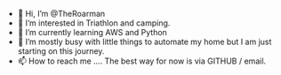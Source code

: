 - 👋 Hi, I’m @TheRoarman
- 👀 I’m interested in Triathlon and camping.
- 🌱 I’m currently learning AWS and Python
- 💞️ I’m mostly busy with little things to automate my home but I am just starting on this journey.
- 📫 How to reach me .... The best way for now is via GITHUB / email.

<!---
TheRoarman/TheRoarman is a ✨ special ✨ repository because its `README.md` (this file) appears on your GitHub profile.
You can click the Preview link to take a look at your changes.
--->
